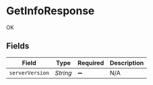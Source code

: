 # GetInfoResponse

OK


## Fields

| Field              | Type               | Required           | Description        |
| ------------------ | ------------------ | ------------------ | ------------------ |
| `serverVersion`    | *String*           | :heavy_minus_sign: | N/A                |